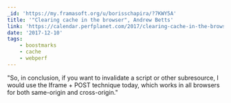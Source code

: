 ```yaml
---
_id: 'https://my.framasoft.org/u/borisschapira/?7KWY5A'
title: '"Clearing cache in the browser", Andrew Betts'
link: 'https://calendar.perfplanet.com/2017/clearing-cache-in-the-browser/'
date: '2017-12-10'
tags:
    - boostmarks
    - cache
    - webperf
---
```


<div class="markdown"><p>&quot;So, in conclusion, if you want to invalidate a script or other subresource, I would use the Iframe + POST technique today, which works in all browsers for both same-origin and cross-origin.&quot;
</p></div>
